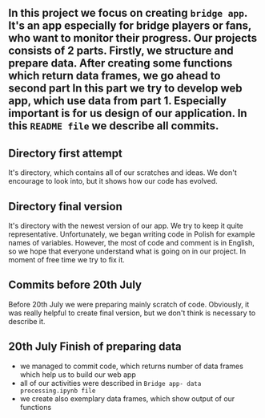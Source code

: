 In this project we focus on creating `bridge app`. It's an app especially for bridge players or fans, who want to monitor their progress. 
Our projects consists of 2 parts. Firstly, we structure and prepare data. After creating some functions which return data frames, we go ahead to second part
In this part we try to develop web app, which use data from part 1. Especially important is for us design of our application. 
In this `README file` we describe all commits.
----------------------------------
## Directory first attempt
It's directory, which contains all of our scratches and ideas. We don't encourage to look into, but it shows how our code has evolved. 

## Directory final version
It's directory with the newest version of our app. We try to keep it quite representative. Unfortunately, we began writing code in Polish for example names of variables.
However, the most of code and comment is in English, so we hope that everyone understand what is going on in our project. In moment of free time we try to fix it.

## Commits before 20th July
Before 20th July we were preparing mainly scratch of code. Obviously, it was really helpful to create final version, but we don't think is necessary to describe it.

## 20th July Finish of preparing data
- we managed to commit code, which returns number of data frames which help us to build our web app
- all of our activities were described in `Bridge app- data processing.ipynb file`
- we create also exemplary data frames, which show output of our functions
